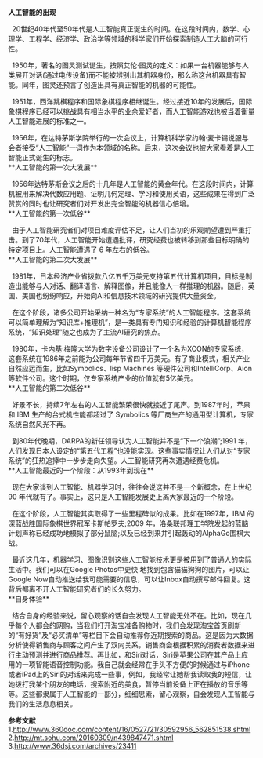 **人工智能的出现**<br>
<p>&#160;&#160;20世纪40年代至50年代是人工智能真正诞生的时间。在这段时间内，数学、心理学、工程学、经济学、政治学等领域的科学家们开始探索制造人工大脑的可行性。<br>
<p>&#160;&#160;1950年，著名的图灵测试诞生，按照艾伦·图灵的定义：如果一台机器能够与人类展开对话(通过电传设备)而不能被辨别出其机器身份，那么称这台机器具有智能。同年，图灵还预言了创造出具有真正智能的机器的可能性。<br>
<p>&#160;&#160;1951年，西洋跳棋程序和国际象棋程序相继诞生。经过接近10年的发展后，国际象棋程序已经可以挑战具有相当水平的业余爱好者，而人工智能游戏也被当着衡量人工智能进展的标准之一。<br>
<p>&#160;&#160;1956年，在达特茅斯学院举行的一次会议上，计算机科学家约翰·麦卡锡说服与会者接受“人工智能”一词作为本领域的名称。后来，这次会议也被大家看着是人工智能正式诞生的标志。<br>
**人工智能的第一次大发展**<br>
<p>&#160;&#160;1956年达特茅斯会议之后的十几年是人工智能的黄金年代。在这段时间内，计算机被用来解决代数应用题、证明几何定理、学习和使用英语，这些成果在得到广泛赞赏的同时也让研究者们对开发出完全智能的机器信心倍增。<br>
**人工智能的第一次低谷**<br>
<p>&#160;&#160;由于人工智能研究者们对项目难度评估不足，让人们当初的乐观期望遭到严重打击。到了70年代，人工智能开始遭遇批评，研究经费也被转移到那些目标明确的特定项目上。人工智能遭遇了 6 年左右的低谷。<br>
**人工智能的第二次大发展**<br>
<p>&#160;&#160;1981年，日本经济产业省拨款八亿五千万美元支持第五代计算机项目，目标是制造出能够与人对话、翻译语言、解释图像，并且能像人一样推理的机器。随后，英国、美国也纷纷响应，开始向AI和信息技术领域的研究提供大量资金。<br>
<p>&#160;&#160;在这个阶段，诸多公司开始采纳一种名为“专家系统”的人工智能程序。这套系统可以简单理解为“知识库+推理机”，是一类具有专门知识和经验的计算机智能程序系统，“知识处理”随之也成为了主流AI研究的焦点。<br>
<p>&#160;&#160;1980年，卡内基·梅隆大学为数字设备公司设计了一个名为XCON的专家系统，这套系统在1986年之前能为公司每年节省四千万美元。有了商业模式，相关产业自然应运而生，比如Symbolics、lisp Machines 等硬件公司和IntelliCorp、Aion等软件公司。这个时期，仅专家系统产业的价值就有5亿美元。<br>
**人工智能的第二次低谷**<br>
<p>&#160;&#160;好景不长，持续7年左右的人工智能繁荣很快就接近了尾声。到1987年时，苹果和 IBM 生产的台式机性能都超过了 Symbolics 等厂商生产的通用型计算机，专家系统自然风光不再。<br>
<p>&#160;&#160;到80年代晚期，DARPA的新任领导认为人工智能并不是“下一个浪潮”;1991 年，人们发现日本人设定的“第五代工程”也没能实现。这些事实情况让人们从对“专家系统”的狂热追捧中一步步走向失望。人工智能研究再次遭遇经费危机。<br>
**人工智能最近的一个阶段：从1993年到现在**<br>
<p>&#160;&#160;现在大家谈到人工智能、机器学习时，往往会说这并不是一个新概念，在上世纪 90 年代就有了。事实上，这只是人工智能发展史上离大家最近的一个阶段。<br>
<p>&#160;&#160;在这个阶段，人工智能其实取得了一些里程碑似的成果。比如在1997年，IBM 的深蓝战胜国际象棋世界冠军卡斯帕罗夫;2009 年，洛桑联邦理工学院发起的蓝脑计划声称已经成功地模拟了部分鼠脑;以及已经到来并引起轰动的AlphaGo围棋大战。<br>
<p>&#160;&#160;最近这几年，机器学习、图像识别这些人工智能技术更是被用到了普通人的实际生活中。我们可以在Google Photos中更快 地找到包含猫猫狗狗的图片，可以让Google Now自动推送给我可能需要的信息，可以让Inbox自动撰写邮件回复。这背后都离不开人工智能研究者们的长久努力。<br>
**自身体验**<br>
<p>&#160;&#160;结合自身的经验来说，留心观察的话自会发现人工智能无处不在。比如，现在几乎每个人都会的网购，当我们打开淘宝准备购物时，我们会发现淘宝首页刷新的“有好货”及“必买清单”等栏目下会自动推荐你近期搜索的商品。这是因为大数据分析使得销售商与顾客之间产生了双向关系，销售商会根据积累的消费者数据来进行主动预测并进行商品推荐。再比如，和Siri对话，Siri是苹果公司在其产品上应用的一项智能语音控制功能。我自己就会经常在手头不方便的时候通过与iPhone或者iPad上的Siri的对话来完成一些事，例如，我经常让她帮我读取我的短信，让她拨打我某个朋友的电话，搜索附近的美食，暂停当前设备上正在播放的音乐等等。这些都隶属于人工智能的一部分，细细思索，留心观察，自会发现人工智能与我们的生活息息相关。<br>

**参考文献**<br>
1.http://www.360doc.com/content/16/0527/21/30592956_562851538.shtml
2.http://mt.sohu.com/20160309/n439847471.shtml
3.http://www.36dsj.com/archives/23411
 